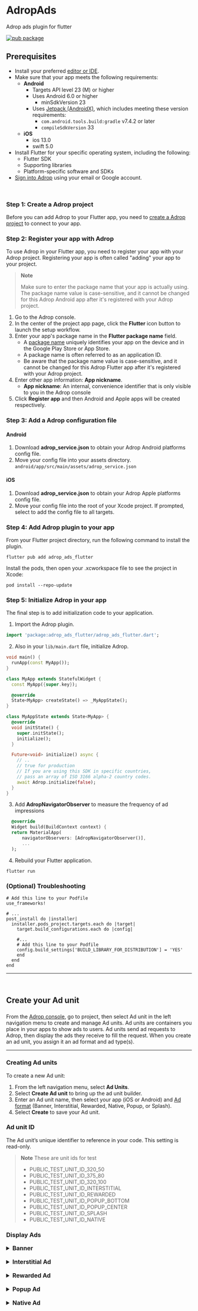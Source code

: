 AdropAds
========

Adrop ads plugin for flutter

[![pub package](https://img.shields.io/pub/v/adrop_ads_flutter)](https://pub.dev/packages/adrop_ads_flutter)


Prerequisites
-------------

* Install your preferred [editor or IDE](https://flutter.io/get-started/editor/).
* Make sure that your app meets the following requirements:
    * **Android**
        * Targets API level 23 (M) or higher
        * Uses Android 6.0 or higher
            * minSdkVersion 23
        * Uses [Jetpack (AndroidX)](https://developer.android.com/jetpack/androidx/migrate), which includes meeting these version requirements:
            * ```com.android.tools.build:gradle``` v7.4.2 or later
            * ```compileSdkVersion``` 33
    * **iOS**
        * ios 13.0
        * swift 5.0
* Install Flutter for your specific operating system, including the following:
    * Flutter SDK
    * Supporting libraries
    * Platform-specific software and SDKs
* [Sign into Adrop](https://adrop.io) using your email or Google account.

&nbsp;


### Step 1: Create a Adrop project
Before you can add Adrop to your Flutter app, you need to [create a Adrop project](https://help.adrop.io/publisher-guide/start-ads-platform) to connect to your app.

### Step 2: Register your app with Adrop
To use Adrop in your Flutter app, you need to register your app with your Adrop project. Registering your app is often called "adding" your app to your project.

> **Note**
>
> Make sure to enter the package name that your app is actually using. The package name value is case-sensitive, and it cannot be changed for this Adrop Android app after it's registered with your Adrop project.

1. Go to the Adrop console.
2. In the center of the project app page, click the **Flutter** icon button to launch the setup workflow.
3. Enter your app's package name in the **Flutter package name** field.
    * A [package name](https://developer.android.com/studio/build/application-id) uniquely identifies your app on the device and in the Google Play Store or App Store.
    * A package name is often referred to as an application ID.
    * Be aware that the package name value is case-sensitive, and it cannot be changed for this Adrop Flutter app after it's registered with your Adrop project.
4. Enter other app information: **App nickname**.
    * **App nickname**: An internal, convenience identifier that is only visible to you in the Adrop console
5. Click **Register app** and then Android and Apple apps will be created respectively.


### Step 3: Add a Adrop configuration file

#### Android
1. Download **adrop_service.json** to obtain your Adrop Android platforms config file.
2. Move your config file into your assets directory.
   ```android/app/src/main/assets/adrop_service.json```

#### iOS
1. Download **adrop_service.json** to obtain your Adrop Apple platforms config file.
2. Move your config file into the root of your Xcode project. If prompted, select to add the config file to all targets.


### Step 4: Add Adrop plugin to your app
From your Flutter project directory, run the following command to install the plugin.

```shell
flutter pub add adrop_ads_flutter
```

Install the pods, then open your .xcworkspace file to see the project in Xcode:
```shell
pod install --repo-update
```


### Step 5: Initialize Adrop in your app

The final step is to add initialization code to your application.

1. Import the Adrop plugin.
```dart
import 'package:adrop_ads_flutter/adrop_ads_flutter.dart';
```

2. Also in your ```lib/main.dart``` file, initialize Adrop.
```dart
void main() {
  runApp(const MyApp());
}

class MyApp extends StatefulWidget {
  const MyApp({super.key});

  @override
  State<MyApp> createState() => _MyAppState();
}

class MyAppState extends State<MyApp> {
  @override
  void initState() {
    super.initState();
    initialize();
  }

  Future<void> initialize() async {
    // ..
    // true for production
    // If you are using this SDK in specific countries, 
    // pass an array of ISO 3166 alpha-2 country codes.
    await Adrop.initialize(false);
  }
}


```

3. Add **AdropNavigatorObserver** to measure the frequency of ad impressions
```dart
  @override
  Widget build(BuildContext context) {
  return MaterialApp(
      navigatorObservers: [AdropNavigatorObserver()],
      ...
  );
```

4. Rebuild your Flutter application.
```shell
flutter run
```


### (Optional) Troubleshooting
```shell
# Add this line to your Podfile
use_frameworks!

# ...
post_install do |installer|
  installer.pods_project.targets.each do |target|
    target.build_configurations.each do |config|

    #...
    # Add this line to your Podfile
    config.build_settings['BUILD_LIBRARY_FOR_DISTRIBUTION'] = 'YES'
    end
  end
end
```

---

&nbsp;

Create your Ad unit
---

### 

From the [Adrop console](https://adrop.io/projects), go to project, then select Ad unit in the left navigation menu to create and manage Ad units. Ad units are containers you place in your apps to show ads to users. Ad units send ad requests to Adrop, then display the ads they receive to fill the request. When you create an ad unit, you assign it an ad format and ad type(s).

---


### Creating Ad units
To create a new Ad unit:
1. From the left navigation menu, select **Ad Units**.
2. Select **Create Ad unit** to bring up the ad unit builder.
3. Enter an Ad unit name, then select your app (iOS or Android) and [Ad format](https://help.adrop.io/publisher-guide/ads-builder) (Banner, Interstitial, Rewarded, Native, Popup, or Splash).
4. Select **Create** to save your Ad unit.

### Ad unit ID
The Ad unit’s unique identifier to reference in your code. This setting is read-only.

> **Note** These are unit ids for test
> * PUBLIC_TEST_UNIT_ID_320_50
> * PUBLIC_TEST_UNIT_ID_375_80
> * PUBLIC_TEST_UNIT_ID_320_100
> * PUBLIC_TEST_UNIT_ID_INTERSTITIAL
> * PUBLIC_TEST_UNIT_ID_REWARDED
> * PUBLIC_TEST_UNIT_ID_POPUP_BOTTOM
> * PUBLIC_TEST_UNIT_ID_POPUP_CENTER
> * PUBLIC_TEST_UNIT_ID_SPLASH
> * PUBLIC_TEST_UNIT_ID_NATIVE

### Display Ads
<details>
<summary style="font-size: 16px; font-weight: bold;">Banner</summary>

Initialize AdropBannerView with Ad unit ID, then load ad.
```dart
class YourComponentState extends State<YourComponent> {

  final unitId = "";
  bool isLoaded = false;
  AdropBannerView? bannerView;

  @override
  void initState() {
    super.initState();

    bannerView = AdropBannerView(
      unitId: unitId,
      listener: AdropBannerListener(
        onAdReceived: (unitId) {
          setState(() {
            isLoaded = true;
          });
        },
        onAdFailedToReceive: (unitId, error) {
          setState(() {
            isLoaded = false;
          });
        },
      ),
    );
    bannerView!.load();
  }

  @override
  Widget build(BuildContext context) {
    return Column(
      children: [
        TextButton(
            onPressed: bannerView.load,
            child: const Text('Reload Ad!')),
        bannerView != null && isLoaded ?
        SizedBox(
            width: MediaQuery.of(context).size.width,
            height: 80,
            child: bannerView) : Container(),
      ],
    );
  }
}
```
AdropBannerView must be disposed of when access to it is no longer needed.
```dart
@override
void dispose() {
  super.dispose();
  bannerView?.dispose();
}
```
</details>

<br>

<details>
<summary style="font-size: 16px; font-weight: bold;">Interstitial Ad</summary>

Step 1: (Optional) Construct event listener
```dart
final AdropInterstitialListener listener = AdropInterstitialListener(
    onAdReceived: (ad) =>
        debugPrint('Adrop Interstitial Ad loaded with unitId ${ad.unitId}!'),
    onAdFailedToReceive: (ad, errorCode) =>
        debugPrint('error in ${ad.unitId} while loading: $errorCode'),
    onAdFailedToShowFullScreen: (ad, errorCode) =>
        debugPrint('error in ${ad.unitId} while showing: $errorCode'),
    ...
);
```

Step 2: Display an interstitial ad
```dart
class YourComponent extends StatefulWidget {
  const YourComponent({super.key});

  @override
  State<StatefulWidget> createState() => _YourComponentState();
}

class _YourComponentState extends State<YourComponent> {
  final AdropInterstitialAd interstitialAd = AdropInterstitialAd(
    unitId: 'YOUR_UNIT_ID',
    listener: listener,
  );

  @override
  void initState() {
    super.initState();
    interstitialAd.load();
  }

  @override
  Widget build(BuildContext context) {
    return Scaffold(
      body: Center(
        child: TextButton(
          onPressed: () {
            final isLoaded = interstitialAd.isLoaded ?? false;
            if (isLoaded) {
              interstitialAd.show();
            } else {
              ScaffoldMessenger.of(context).showSnackBar(
                  const SnackBar(content: Text('interstitial ad is loading...'))
              );
            }
          },
          child: const Text('display ad'),
        ),
      ),
    );
  }
}
```

AdropInterstitialAd must be disposed of when access to it is no longer needed.
```dart
@override
void dispose() {
  super.dispose();
  interstitialAd.dispose();
}
```

</details>

<br>

<details>
<summary style="font-size: 16px; font-weight: bold;">Rewarded Ad</summary>

Step 1: (Optional) Construct event listener
```dart
final AdropRewardedListener listener = AdropRewardedListener(
    onAdReceived: (ad) =>
        debugPrint('Adrop Rewarded Ad loaded with unitId ${ad.unitId}!'),
    onAdFailedToReceive: (ad, errorCode) =>
        debugPrint('error in ${ad.unitId} while loading: $errorCode'),
    onAdFailedToShowFullScreen: (ad, errorCode) =>
        debugPrint('error in ${ad.unitId} while showing: $errorCode'),
    onAdEarnRewardHandler: (ad, type, amount) {
      debugPrint('Adrop Rewarded Ad earn rewards: ${ad.unitId}, $type, $amount');
      // implement your actions with rewards
    },
    ...
);
```

Step 2: Display a rewarded ad
```dart
class YourComponent extends StatefulWidget {
  const YourComponent({super.key});

  @override
  State<StatefulWidget> createState() => _YourComponentState();
}

class _YourComponentState extends State<YourComponent> {
  final AdropRewardedAd rewardedAd = AdropRewardedAd(
    unitId: 'YOUR_UNIT_ID',
    listener: listener,
  );

  @override
  void initState() {
    super.initState();
    rewardedAd.load();
  }

  @override
  Widget build(BuildContext context) {
    return Scaffold(
      body: Center(
        child: TextButton(
          onPressed: () {
            final isLoaded = rewardedAd.isLoaded ?? false;
            if (isLoaded) {
              rewardedAd.show();
            } else {
              ScaffoldMessenger.of(context).showSnackBar(
                  const SnackBar(content: Text('rewarded ad is loading...'))
              );
            }
          },
          child: const Text('display ad'),
        ),
      ),
    );
  }
}
```

AdropRewardedAd must be disposed of when access to it is no longer needed.
```dart
@override
void dispose() {
  super.dispose();
  rewardedAd.dispose();
}
```

</details>

<br/>

<details>
<summary style="font-size: 16px; font-weight: bold;">Popup Ad</summary>

Step 1: (Optional) Construct event listener
```dart
final AdropPopupListener listener = AdropPopupListener(
    onAdReceived: (ad) =>
        debugPrint('Adrop Popup Ad loaded with unitId ${ad.unitId}!'),
    onAdFailedToReceive: (ad, errorCode) =>
        debugPrint('error in ${ad.unitId} while loading: $errorCode'),
    onAdFailedToShowFullScreen: (ad, errorCode) =>
        debugPrint('error in ${ad.unitId} while showing: $errorCode'),
    ...
);
```

Step 2: Display a popup ad
```dart
class YourComponent extends StatefulWidget {
  const YourComponent({super.key});

  @override
  State<StatefulWidget> createState() => _YourComponentState();
}

class _YourComponentState extends State<YourComponent> {
  final AdropPopupAd popupAd = AdropPopupAd(
    unitId: 'YOUR_UNIT_ID',
    listener: listener,
  );

  @override
  void initState() {
    super.initState();
    popupAd.load();
  }

  @override
  Widget build(BuildContext context) {
    return Scaffold(
      body: Center(
        child: TextButton(
          onPressed: () {
            final isLoaded = popupAd.isLoaded ?? false;
            if (isLoaded) {
              popupAd.show();
            } else {
              ScaffoldMessenger.of(context).showSnackBar(
                  const SnackBar(content: Text('popup ad is loading...'))
              );
            }
          },
          child: const Text('display ad'),
        ),
      ),
    );
  }
}
```

AdropPopupAd must be disposed of when access to it is no longer needed.
```dart
@override
void dispose() {
  super.dispose();
  popupAd.dispose();
}
```

</details>

<br/>

<details>

<summary style="font-size: 16px; font-weight: bold;">Native Ad</summary>

Step 1: (Optional) Construct event listener
```dart
final AdropNativeListener listener = AdropNativeListener(
    onAdReceived: (ad) =>
        debugPrint('Adrop Native Ad loaded with unitId ${ad.unitId}!'),
    onAdFailedToReceive: (ad, errorCode) =>
        debugPrint('error in ${ad.unitId} while loading: $errorCode'),
    ...
);
```

Step 2: Display a native ad
```dart
class YourComponent extends StatefulWidget {
  const YourComponent({super.key});

  @override
  State<StatefulWidget> createState() => _YourComponentState();
}

class _YourComponentState extends State<YourComponent> {
  final AdropNativeAd nativeAd = AdropNativeAd(
    unitId: 'YOUR_UNIT_ID',
    listener: listener,
  );

  bool isLoaded = false;

  @override
  void initState() {
    super.initState();
    nativeAd.load();
  }

  Widget nativeAdView(BuildContext context) {
    if (!isLoaded) return Container();

    return AdropNativeView(
        ad: nativeAd,
        child: Column(
          children: [
            if (nativeAd.properties.profile?.displayLogo)
              Image.network(
                nativeAd.properties.profile?.displayLogo,
                width: 24,
                height: 24,
              ),
            if (nativeAd.properties.profile?.displayName)
              Text(
                nativeAd.properties.profile?.displayName,
              ),
            if (nativeAd.properties.headline != null)
              Text(nativeAd.properties.headline),
            if (nativeAd.properties.body != null)
              Text(nativeAd.properties.body),
            if (nativeAd.properties.asset != null)
              Image.network(nativeAd.properties.asset, width: {{yourWidth}}, height: {{yourHeight}}),
            if (nativeAd.properties.extra['sampleExtraId'] != null)
              Text(nativeAd.properties.extra['sampleExtraId']),
          ],
        )
    );
  }

  @override
  Widget build(BuildContext context) {
    return Scaffold(
      body: Center(
        child: nativeAdView(context),
      ),
    );
  }
}
```

</details>
